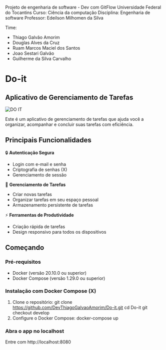 Projeto de engenharia de software - Dev com GitFlow
Universidade Federal do Tocantins 
Curso: Ciência da computação
Disciplina: Engenharia de software
Professor: Edeilson Milhomen da Silva

Time: 
* Thiago Galvâo Amorim
* Douglas Alves da Cruz
* Ruam Marcos Maciel dos Santos
* Joao Sestari Galvão
* Guilherme da Silva Carvalho

# Do-it
## Aplicativo de Gerenciamento de Tarefas

![DO IT](https://github.com/user-attachments/assets/77698557-55db-4750-a91f-44bb66e98acb)

Este é um aplicativo de gerenciamento de tarefas que ajuda você a organizar, acompanhar e concluir suas tarefas com eficiência.

## Principais Funcionalidades

🔒 **Autenticação Segura**
- Login com e-mail e senha
- Criptografia de senhas (X)
- Gerenciamento de sessão

📝 **Gerenciamento de Tarefas**
- Criar novas tarefas
- Organizar tarefas em seu espaço pessoal
- Armazenamento persistente de tarefas

⚡ **Ferramentas de Produtividade**
- Criação rápida de tarefas
- Design responsivo para todos os dispositivos

## Começando

### Pré-requisitos
- Docker (versão 20.10.0 ou superior)
- Docker Compose (versão 1.29.0 ou superior)

### Instalação com Docker Compose (X)

1. Clone o repositório:
   git clone https://github.com/DevThiagoGalvaoAmorim/Do-it.git
   cd Do-it
   git checkout develop
2. Configure o Docker Compose:
    docker-compose up

### Abra o app no localhost

Entre com http://localhost:8080
